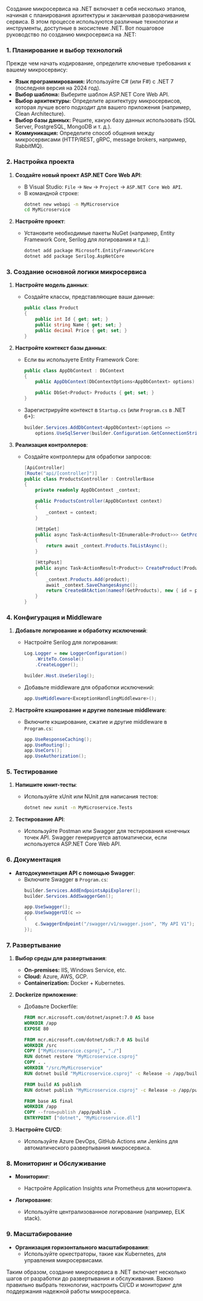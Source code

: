 
Создание микросервиса на .NET включает в себя несколько этапов, начиная с планирования архитектуры и заканчивая разворачиванием сервиса. В этом процессе используются различные технологии и инструменты, доступные в экосистеме .NET. Вот пошаговое руководство по созданию микросервиса на .NET:

### 1. Планирование и выбор технологий

Прежде чем начать кодирование, определите ключевые требования к вашему микросервису:
- **Язык программирования:** Используйте C# (или F#) с .NET 7 (последняя версия на 2024 год).
- **Выбор шаблона:** Выберите шаблон ASP.NET Core Web API.
- **Выбор архитектуры:** Определите архитектуру микросервисов, которая лучше всего подходит для вашего приложения (например, Clean Architecture).
- **Выбор базы данных:** Решите, какую базу данных использовать (SQL Server, PostgreSQL, MongoDB и т. д.).
- **Коммуникация:** Определите способ общения между микросервисами (HTTP/REST, gRPC, message brokers, например, RabbitMQ).

### 2. Настройка проекта

1. **Создайте новый проект ASP.NET Core Web API**:
   - В Visual Studio: `File` → `New` → `Project` → `ASP.NET Core Web API`.
   - В командной строке:
     ```bash
     dotnet new webapi -n MyMicroservice
     cd MyMicroservice
     ```

2. **Настройте проект**:
   - Установите необходимые пакеты NuGet (например, Entity Framework Core, Serilog для логирования и т.д.):
     ```bash
     dotnet add package Microsoft.EntityFrameworkCore
     dotnet add package Serilog.AspNetCore
     ```

### 3. Создание основной логики микросервиса

1. **Настройте модель данных**:
   - Создайте классы, представляющие ваши данные:
     ```csharp
     public class Product
     {
         public int Id { get; set; }
         public string Name { get; set; }
         public decimal Price { get; set; }
     }
     ```

2. **Настройте контекст базы данных**:
   - Если вы используете Entity Framework Core:
     ```csharp
     public class AppDbContext : DbContext
     {
         public AppDbContext(DbContextOptions<AppDbContext> options) : base(options) { }

         public DbSet<Product> Products { get; set; }
     }
     ```

   - Зарегистрируйте контекст в `Startup.cs` (или `Program.cs` в .NET 6+):
     ```csharp
     builder.Services.AddDbContext<AppDbContext>(options =>
         options.UseSqlServer(builder.Configuration.GetConnectionString("DefaultConnection")));
     ```

3. **Реализация контроллеров**:
   - Создайте контроллеры для обработки запросов:
     ```csharp
     [ApiController]
     [Route("api/[controller]")]
     public class ProductsController : ControllerBase
     {
         private readonly AppDbContext _context;

         public ProductsController(AppDbContext context)
         {
             _context = context;
         }

         [HttpGet]
         public async Task<ActionResult<IEnumerable<Product>>> GetProducts()
         {
             return await _context.Products.ToListAsync();
         }

         [HttpPost]
         public async Task<ActionResult<Product>> CreateProduct(Product product)
         {
             _context.Products.Add(product);
             await _context.SaveChangesAsync();
             return CreatedAtAction(nameof(GetProducts), new { id = product.Id }, product);
         }
     }
     ```

### 4. Конфигурация и Middleware

1. **Добавьте логирование и обработку исключений**:
   - Настройте Serilog для логирования:
     ```csharp
     Log.Logger = new LoggerConfiguration()
         .WriteTo.Console()
         .CreateLogger();

     builder.Host.UseSerilog();
     ```

   - Добавьте middleware для обработки исключений:
     ```csharp
     app.UseMiddleware<ExceptionHandlingMiddleware>();
     ```

2. **Настройте кэширование и другие полезные middleware**:
   - Включите кэширование, сжатие и другие middleware в `Program.cs`:
     ```csharp
     app.UseResponseCaching();
     app.UseRouting();
     app.UseCors();
     app.UseAuthorization();
     ```

### 5. Тестирование

1. **Напишите юнит-тесты**:
   - Используйте xUnit или NUnit для написания тестов:
     ```bash
     dotnet new xunit -n MyMicroservice.Tests
     ```

2. **Тестирование API**:
   - Используйте Postman или Swagger для тестирования конечных точек API. Swagger генерируется автоматически, если используется ASP.NET Core Web API.

### 6. Документация

- **Автодокументация API с помощью Swagger**:
  - Включите Swagger в `Program.cs`:
    ```csharp
    builder.Services.AddEndpointsApiExplorer();
    builder.Services.AddSwaggerGen();

    app.UseSwagger();
    app.UseSwaggerUI(c =>
    {
        c.SwaggerEndpoint("/swagger/v1/swagger.json", "My API V1");
    });
    ```

### 7. Развертывание

1. **Выбор среды для развертывания**:
   - **On-premises:** IIS, Windows Service, etc.
   - **Cloud:** Azure, AWS, GCP.
   - **Containerization:** Docker + Kubernetes.

2. **Dockerize приложение**:
   - Добавьте Dockerfile:
     ```dockerfile
     FROM mcr.microsoft.com/dotnet/aspnet:7.0 AS base
     WORKDIR /app
     EXPOSE 80

     FROM mcr.microsoft.com/dotnet/sdk:7.0 AS build
     WORKDIR /src
     COPY ["MyMicroservice.csproj", "./"]
     RUN dotnet restore "MyMicroservice.csproj"
     COPY . .
     WORKDIR "/src/MyMicroservice"
     RUN dotnet build "MyMicroservice.csproj" -c Release -o /app/build

     FROM build AS publish
     RUN dotnet publish "MyMicroservice.csproj" -c Release -o /app/publish

     FROM base AS final
     WORKDIR /app
     COPY --from=publish /app/publish .
     ENTRYPOINT ["dotnet", "MyMicroservice.dll"]
     ```

3. **Настройте CI/CD**:
   - Используйте Azure DevOps, GitHub Actions или Jenkins для автоматического развертывания микросервиса.

### 8. Мониторинг и Обслуживание

- **Мониторинг**:
  - Настройте Application Insights или Prometheus для мониторинга.
  
- **Логирование**:
  - Используйте централизованное логирование (например, ELK stack).

### 9. Масштабирование

- **Организация горизонтального масштабирования**:
  - Используйте оркестраторы, такие как Kubernetes, для управления микросервисами.

Таким образом, создание микросервиса в .NET включает несколько шагов от разработки до развертывания и обслуживания. Важно правильно выбрать технологии, настроить CI/CD и мониторинг для поддержания надежной работы микросервиса.